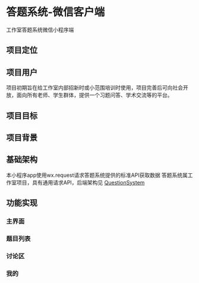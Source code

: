 # 答题系统-微信客户端

工作室答题系统微信小程序端

## 项目定位



## 项目用户

项目初期旨在给工作室内部招新时或小范围培训时使用，项目完善后可向社会开放，面向所有老师、学生群体，提供一个习题问答、学术交流等的平台。

## 项目目标



## 项目背景



## 基础架构

本小程序app使用wx.request请求答题系统提供的标准API获取数据
答题系统属工作室项目，具有通用请求API，后端架构见 [QuestionSystem](https://github.com/evi0s/QuestionSystem-Rebuild)

## 功能实现

### 主界面



### 题目列表



### 讨论区



### 我的
